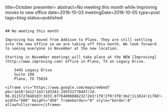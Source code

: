 title=October
presenter= 
abstract=No meeting this month while Improving moves to new office
date=2016-10-03
meetingDate=2016-10-05
type=post
tags=blog
status=published
~~~~~~

## No meeting this month

Improving has moved from Addison to Plano. They are still settling into the new office so we are taking off this month. We look forward to seeing everyone in November at the new location.

Starting in November meetings will take place at the NEW [Improving](http://www.improving.com) office in Plano, TX on Legacy Drive.

    5445 Legacy Drive
    Suite 100
    Plano, TX 75024

<iframe src="https://www.google.com/maps/embed?pb=!1m18!1m12!1m3!1d3343.195532778447!2d-96.8115727848103!3d33.07764008088232!2m3!1f0!2f0!3f0!3m2!1i1024!2i768!4f13.1!3m3!1m2!1s0x864c3ccbcd759e8d%3A0x38393b7d4bc2ec99!2s5445+Legacy+Dr+%23100%2C+Plano%2C+TX+75024!5e0!3m2!1sen!2sus!4v1475511234644" width="600" height="450" frameborder="0" style="border:0" allowfullscreen></iframe>
